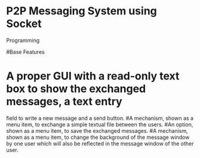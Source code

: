 # P2P Messaging System using Socket
Programming

#Base Features

# A proper GUI with a read-only text box to show the exchanged messages, a text entry
field to write a new message and a send button.
#A mechanism, shown as a menu item, to exchange a simple textual file between the
users.
#An option, shown as a menu item, to save the exchanged messages.
#A mechanism, shown as a menu item, to change the background of the message
window by one user which will also be reflected in the message window of the other
user.


